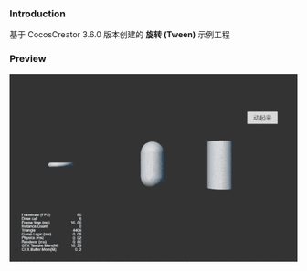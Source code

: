 ### Introduction

基于 CocosCreator 3.6.0 版本创建的 **旋转 (Tween)** 示例工程

### Preview
![image](../../../gif/202203/2022030502.gif)